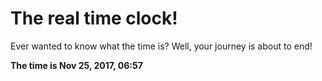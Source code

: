 # The real time clock!

Ever wanted to know what the time is? Well, your journey is about to end!

**The time is Nov 25, 2017, 06:57**